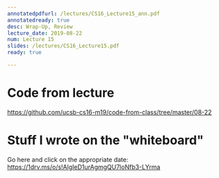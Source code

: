 ```yaml
---
annotatedpdfurl: /lectures/CS16_Lecture15_ann.pdf
annotatedready: true
desc: Wrap-Up, Review
lecture_date: 2019-08-22
num: Lecture 15
slides: /lectures/CS16_Lecture15.pdf
ready: true

---
```


# Code from lecture

<https://github.com/ucsb-cs16-m19/code-from-class/tree/master/08-22>

# Stuff I wrote on the "whiteboard"

Go here and click on the appropriate date:
<https://1drv.ms/o/s!AlgIeD1urAgmgQU7loNfb3-LYrma>
